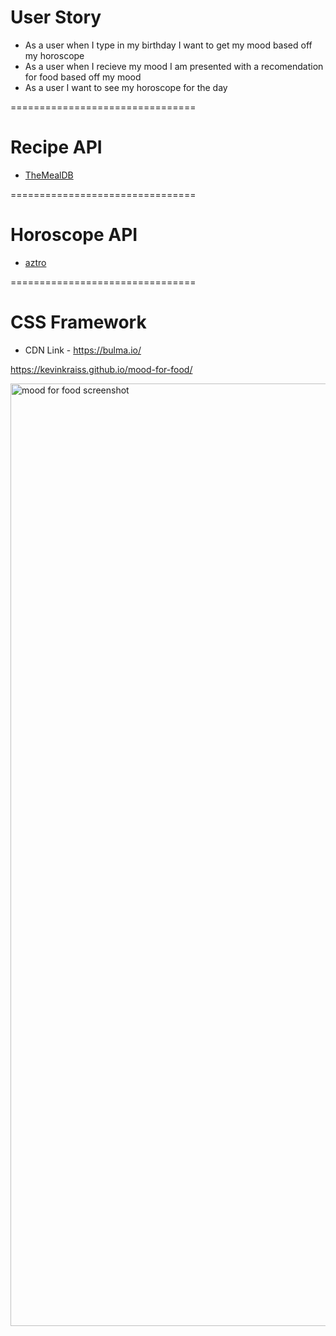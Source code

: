# User Story

- As a user when I type in my birthday I want to get my mood based off my horoscope
- As a user when I recieve my mood I am presented with a recomendation for food based off my mood
- As a user I want to see my horoscope for the day

================================
# Recipe API

* [TheMealDB](https://www.themealdb.com/api.php)

================================
# Horoscope API

* [aztro](https://aztro.readthedocs.io/en/latest/)

================================
# CSS Framework

* CDN Link - https://bulma.io/

https://kevinkraiss.github.io/mood-for-food/

<img width="1508" alt="mood for food screenshot" src="https://user-images.githubusercontent.com/111208223/196841436-d2365251-ab50-477e-8be3-b71a3046c8b7.png">
